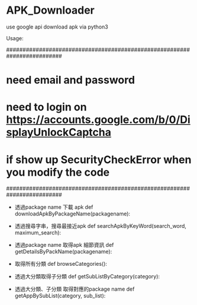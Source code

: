 # APK_Downloader
use google api download apk via python3


Usage:

#########################################################################
# need email and password
# need to login on https://accounts.google.com/b/0/DisplayUnlockCaptcha
# if show up SecurityCheckError when you modify the code
#########################################################################

* 透過package name 下載 apk
def downloadApkByPackageName(packagename):

* 透過搜尋字串，搜尋最接近apk
def searchApkByKeyWord(search_word, maximum_search):

* 透過package name 取得apk 細節資訊 
def getDetailsByPackName(packagename):

* 取得所有分類
def browseCategories():

* 透過大分類取得子分類
def getSubListByCategory(category):

* 透過大分類、子分類 取得對應的package name
def getAppBySubList(category, sub_list):
